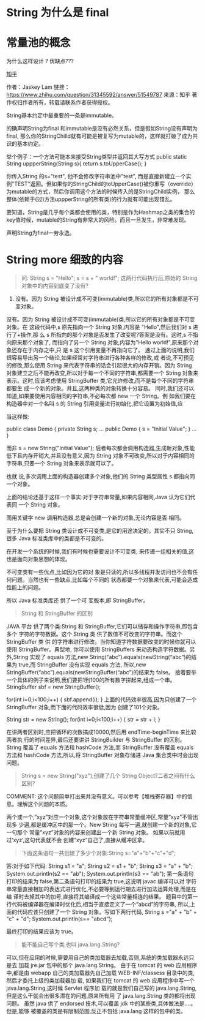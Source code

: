# String  为什么是 final



# 常量池的概念



为什么这样设计 ? 优缺点???




[知乎](https://www.zhihu.com/question/31345592)


作者：Jaskey Lam
链接：https://www.zhihu.com/question/31345592/answer/51549787
来源：知乎
著作权归作者所有，转载请联系作者获得授权。

String基本约定中最重要的一条是immutable。

的确声明String为final 和immutable是没有必然关系，但是假如String没有声明为final, 那么你的StringChilld就有可能是被复写为mutable的，这样就打破了成为共识的基本约定。

举个例子：一个方法可能本来接受String类型并返回其大写方式
public static String uppperString(String s){
        return s.toUpperCase();
}

你传入String 的s="test", 他不会修改字符串池中"test", 而是直接新建立一个实例"TEST"返回。但如果你的StringChild的toUpperCase()被你重写（override）为mutable的方式，然后你调用这个方法的时候传入的是StringChild实例， 那么整体(依赖于(过)方法uppperString的所有类)的行为就有可能出现错乱。

要知道，String是几乎每个类都会使用的类，特别是作为Hashmap之类的集合的key值时候，mutable的String有非常大的风险。而且一旦发生，非常难发现。

声明String为final一劳永逸。



# String more  细致的内容

> 问:
String s = "Hello";
s = s + " world!";
这两行代码执行后,原始的 String 对象中的内容到底变了没有?

1) 没有。因为 String 被设计成不可变(immutable)类,所以它的所有对象都是不可变对象。


没有。因为 String 被设计成不可变(immutable)类,所以它的所有对象都是不可变对象。在 这段代码中,s 原先指向一个 String 对象,内容是 "Hello",然后我们对 s 进行了+操作,那 么 s 所指向的那个对象是否发生了改变呢?答案是没有。这时,s 不指向原来那个对象了, 而指向了另一个 String 对象,内容为"Hello world!",原来那个对象还存在于内存之中,只 是 s 这个引用变量不再指向它了。
通过上面的说明,我们很容易导出另一个结论,如果经常对字符串进行各种各样的修改,或 者说,不可预见的修改,那么使用 String 来代表字符串的话会引起很大的内存开销。因为 String 对象建立之后不能再改变,所以对于每一个不同的字符串,都需要一个 String 对象来 表示。这时,应该考虑使用 StringBuffer 类,它允许修改,而不是每个不同的字符串都要生 成一个新的对象。并且,这两种类的对象转换十分容易。 同时,我们还可以知道,如果要使用内容相同的字符串,不必每次都 new 一个 String。例 如我们要在构造器中对一个名叫 s 的 String 引用变量进行初始化,把它设置为初始值,应

当这样做:

public class Demo { private String s;
...
public Demo {
s = "Initial Value"; }
...
}

而非
s = new String("Initial Value"); 后者每次都会调用构造器,生成新对象,性能低下且内存开销大,并且没有意义,因为 String 对象不可改变,所以对于内容相同的字符串,只要一个 String 对象来表示就可以了。

也就 说,多次调用上面的构造器创建多个对象,他们的 String 类型属性 s 都指向同一个对象。

上面的结论还基于这样一个事实:对于字符串常量,如果内容相同,Java 认为它们代表同 一个 String 对象。

而用关键字 new 调用构造器,总是会创建一个新的对象,无论内容是否 相同。

至于为什么要把 String 类设计成不可变类,是它的用途决定的。其实不只 String,很多 Java 标准类库中的类都是不可变的。

在开发一个系统的时候,我们有时候也需要设计不可变类, 来传递一组相关的值,这也是面向对象思想的体现。

不可变类有一些优点,比如因为它的对 象是只读的,所以多线程并发访问也不会有任何问题。当然也有一些缺点,比如每个不同的 状态都要一个对象来代表,可能会造成性能上的问题。

所以 Java 标准类库还 供了一个可 变版本,即 StringBuffer。




> String 和 StringBuffer 的区别


JAVA 平台 供了两个类:String 和 StringBuffer,它们可以储存和操作字符串,即包含多个 字符的字符数据。这个 String 类 供了数值不可改变的字符串。而这个 StringBuffer 类 供 的字符串进行修改。当你知道字符数据要改变的时候你就可以使用 StringBuffer。典型地, 你可以使用 StringBuffers 来动态构造字符数据。另外,String 实现了 equals 方法,new String(“abc”).equals(newString(“abc”)的结果为 true,而 StringBuffer 没有实现 equals 方法, 所以,new StringBuffer(“abc”).equals(newStringBuffer(“abc”)的结果为 false。
接着要举一个具体的例子来说明,我们要把1到100的所有数字拼起来,组成一个串。 StringBuffer sbf = new StringBuffer();

for(int i=0;i<100;i++)
{
sbf.append(i); }
上面的代码效率很高,因为只创建了一个 StringBuffer 对象,而下面的代码效率很低,因为 创建了101个对象。

String str = new String(); for(int i=0;i<100;i++)
{
str = str + i; }

在讲两者区别时,应把循环的次数搞成10000,然后用 endTime-beginTime 来比较两者执 行的时间差异,最后还要讲讲 StringBuilder 与 StringBuffer 的区别。
String 覆盖了 equals 方法和 hashCode 方法,而 StringBuffer 没有覆盖 equals 方法和 hashCode 方法,所以,将 StringBuffer 对象存储进 Java 集合类中时会出现问题。



> String s = new String("xyz");创建了几个 String Object?二者之间有什么 区别?

COMMENT: 这个问题简单打出来并没有意义。可以参考【堆栈寄存器】中的信息。理解这个问题的本质。

两个或一个,”xyz”对应一个对象,这个对象放在字符串常量缓冲区,常量”xyz”不管出现多 少遍,都是缓冲区中的那一个。New String 每写一遍,就创建一个新的对象,它一句那个 常量”xyz”对象的内容来创建出一个新 String 对象。
如果以前就用过’xyz’,这句代表就不会 创建”xyz”自己了,直接从缓冲区拿。




> 下面这条语句一共创建了多少个对象:String s="a"+"b"+"c"+"d";


答:对于如下代码:
String s1 = "a";
String s2 = s1 + "b";
String s3 = "a" + "b"; System.out.println(s2 == "ab"); System.out.println(s3 == "ab");
第一条语句打印的结果为 false,第二条语句打印的结果为 true,这说明 javac 编译可以对 字符串常量直接相加的表达式进行优化,不必要等到运行期去进行加法运算处理,而是在编 译时去掉其中的加号,直接将其编译成一个这些常量相连的结果。
题目中的第一行代码被编译器在编译时优化后,相当于直接定义了一个”abcd”的字符串, 所以,上面的代码应该只创建了一个 String 对象。写如下两行代码,
String s ="a" + "b" + "c" + "d";
System.out.println(s== "abcd");

最终打印的结果应该为 true。



> 能不能自己写个类,也叫 java.lang.String?

可以,但在应用的时候,需要用自己的类加载器去加载,否则,系统的类加载器永远只是去 加载 jre.jar 包中的那个 java.lang.String。
由于在 tomcat 的 web 应用程序中,都是由 webapp 自己的类加载器先自己加载 WEB-INF/classess 目录中的类,然后才委托上级的类加载器加 载,
如果我们在 tomcat 的 web 应用程序中写一个 java.lang.String,这时候 Servlet 程序加 载的就是我们自己写的 java.lang.String,但是这么干就会出很多潜在的问题,原来所有用 了 java.lang.String 类的都将出现问题。
虽然 java  供了 endorsed 技术,可以覆盖 jdk 中的某些类,具体做法是....。但是,能够 被覆盖的类是有限制范围,反正不包括 java.lang 这样的包中的类。


















